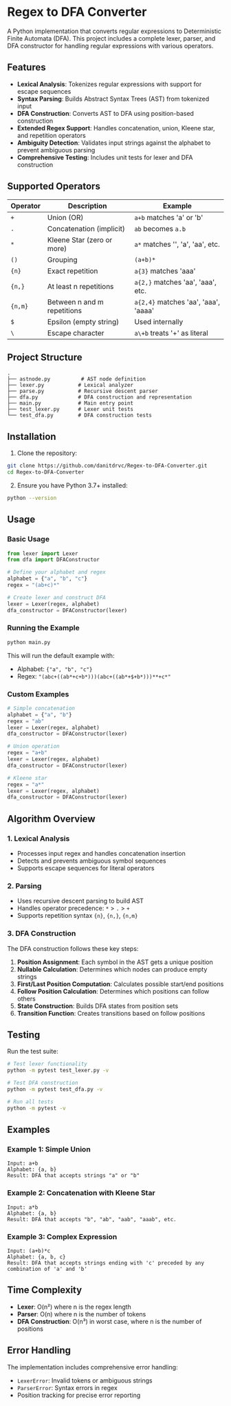 # Regex to DFA Converter

A Python implementation that converts regular expressions to Deterministic Finite Automata (DFA). This project includes a complete lexer, parser, and DFA constructor for handling regular expressions with various operators.

## Features

- **Lexical Analysis**: Tokenizes regular expressions with support for escape sequences
- **Syntax Parsing**: Builds Abstract Syntax Trees (AST) from tokenized input
- **DFA Construction**: Converts AST to DFA using position-based construction
- **Extended Regex Support**: Handles concatenation, union, Kleene star, and repetition operators
- **Ambiguity Detection**: Validates input strings against the alphabet to prevent ambiguous parsing
- **Comprehensive Testing**: Includes unit tests for lexer and DFA construction

## Supported Operators

| Operator | Description | Example |
|----------|-------------|---------|
| `+` | Union (OR) | `a+b` matches 'a' or 'b' |
| `.` | Concatenation (implicit) | `ab` becomes `a.b` |
| `*` | Kleene Star (zero or more) | `a*` matches '', 'a', 'aa', etc. |
| `()` | Grouping | `(a+b)*` |
| `{n}` | Exact repetition | `a{3}` matches 'aaa' |
| `{n,}` | At least n repetitions | `a{2,}` matches 'aa', 'aaa', etc. |
| `{n,m}` | Between n and m repetitions | `a{2,4}` matches 'aa', 'aaa', 'aaaa' |
| `$` | Epsilon (empty string) | Used internally |
| `\` | Escape character | `a\+b` treats '+' as literal |

## Project Structure

```
.
├── astnode.py          # AST node definition
├── lexer.py           # Lexical analyzer
├── parse.py           # Recursive descent parser
├── dfa.py             # DFA construction and representation
├── main.py            # Main entry point
├── test_lexer.py      # Lexer unit tests
└── test_dfa.py        # DFA construction tests
```

## Installation

1. Clone the repository:
```bash
git clone https://github.com/danitdrvc/Regex-to-DFA-Converter.git
cd Regex-to-DFA-Converter
```

2. Ensure you have Python 3.7+ installed:
```bash
python --version
```

## Usage

### Basic Usage

```python
from lexer import Lexer
from dfa import DFAConstructor

# Define your alphabet and regex
alphabet = {"a", "b", "c"}
regex = "(ab+c)*"

# Create lexer and construct DFA
lexer = Lexer(regex, alphabet)
dfa_constructor = DFAConstructor(lexer)
```

### Running the Example

```bash
python main.py
```

This will run the default example with:
- Alphabet: `{"a", "b", "c"}`
- Regex: `"(abc+((ab*+c+b*)))(abc+((ab*+$+b*)))**+c*"`

### Custom Examples

```python
# Simple concatenation
alphabet = {"a", "b"}
regex = "ab"
lexer = Lexer(regex, alphabet)
dfa_constructor = DFAConstructor(lexer)

# Union operation
regex = "a+b"
lexer = Lexer(regex, alphabet)
dfa_constructor = DFAConstructor(lexer)

# Kleene star
regex = "a*"
lexer = Lexer(regex, alphabet)
dfa_constructor = DFAConstructor(lexer)
```

## Algorithm Overview

### 1. Lexical Analysis
- Processes input regex and handles concatenation insertion
- Detects and prevents ambiguous symbol sequences
- Supports escape sequences for literal operators

### 2. Parsing
- Uses recursive descent parsing to build AST
- Handles operator precedence: `*` > `.` > `+`
- Supports repetition syntax `{n}`, `{n,}`, `{n,m}`

### 3. DFA Construction
The DFA construction follows these key steps:

1. **Position Assignment**: Each symbol in the AST gets a unique position
2. **Nullable Calculation**: Determines which nodes can produce empty strings
3. **First/Last Position Computation**: Calculates possible start/end positions
4. **Follow Position Calculation**: Determines which positions can follow others
5. **State Construction**: Builds DFA states from position sets
6. **Transition Function**: Creates transitions based on follow positions

## Testing

Run the test suite:

```bash
# Test lexer functionality
python -m pytest test_lexer.py -v

# Test DFA construction
python -m pytest test_dfa.py -v

# Run all tests
python -m pytest -v
```

## Examples

### Example 1: Simple Union
```
Input: a+b
Alphabet: {a, b}
Result: DFA that accepts strings "a" or "b"
```

### Example 2: Concatenation with Kleene Star
```
Input: a*b
Alphabet: {a, b}
Result: DFA that accepts "b", "ab", "aab", "aaab", etc.
```

### Example 3: Complex Expression
```
Input: (a+b)*c
Alphabet: {a, b, c}
Result: DFA that accepts strings ending with 'c' preceded by any combination of 'a' and 'b'
```

## Time Complexity

- **Lexer**: O(n²) where n is the regex length
- **Parser**: O(n) where n is the number of tokens
- **DFA Construction**: O(n³) in worst case, where n is the number of positions

## Error Handling

The implementation includes comprehensive error handling:

- `LexerError`: Invalid tokens or ambiguous strings
- `ParserError`: Syntax errors in regex
- Position tracking for precise error reporting